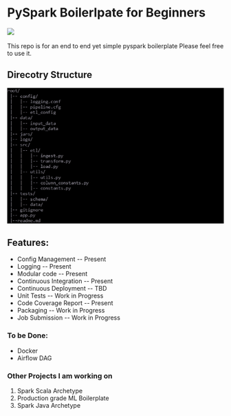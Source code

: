 # PySpark Boilerlpate for Beginners


[<img src="https://github.com/jackshukla7/pyspark_boilerplate/actions/workflows/publish.yml/badge.svg">](https://github.com/jackshukla7/pyspark_boilerplate/actions)

This repo is for an end to end yet simple pyspark boilerplate 
Please feel free to use it. 


## Direcotry Structure

![img.png](dir_tree.png)



## Features:
- Config Management             -- Present
- Logging                       -- Present
- Modular code                  -- Present
- Continuous Integration        -- Present
- Continuous Deployment         -- TBD
- Unit Tests                    -- Work in Progress
- Code Coverage Report          -- Present
- Packaging                     -- Work in Progress
- Job Submission                -- Work in Progress

### To be Done:
- Docker
- Airflow DAG 


### Other Projects I am working on 
1. Spark Scala Archetype
2. Production grade ML Boilerplate
3. Spark Java Archetype
